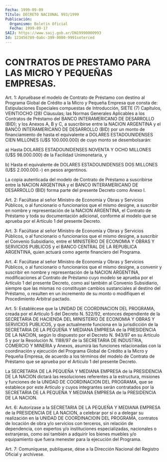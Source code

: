 ```yaml
---
Fecha: 1999-09-09
Título: DECRETO NACIONAL 993/1999
Publicación:
  Organismo: Boletín Oficial
  Fecha: 1999-09-17
SAIJ: https://www.saij.gob.ar/DN19990000993
Id: 123456789-0abc-399-0000-9991soterced
---
```

# CONTRATOS DE PRESTAMO PARA LAS MICRO Y PEQUEÑAS EMPRESAS.

<a id="1"></a>
Art. 1: Apruébase el modelo de Contrato de Préstamo con destino al Programa Global de Crédito a la Micro  y Pequeña Empresa que consta de: Estipulaciones Especiales compuestas de Introducción, SIETE (7) Capítulos, VEINTIOCHO (28)  Cláusulas;  las Normas  Generales  Aplicables a los Contratos de Préstamo del BANCO INTERAMERICANO DE DESARROLLO  (BID);  y  los  Anexos  A,  B  y C, a suscribirse entre la NACION ARGENTINA y el BANCO INTERAMERICANO  DE DESARROLLO (BID) por un monto de financiamiento de hasta el equivalente a DOLARES ESTADOUNIDENSES CIEN MILLONES (U$S 100.000.000) de cuyo monto se desembolsarán:

a) Hasta DOLARES ESTADOUNIDENSES NOVENTA Y OCHO MILLONES (U$S 98.000.000) de la Facilidad Unimonetaria, y

b)  Hasta  el equivalente de DOLARES ESTADOUNIDENSES  DOS  MILLONES (U$S 2.000.000.-) en pesos argentinos.

La copia autenticada  del  modelo de Contrato de Préstamo a suscribirse entre la NACION ARGENTINA y el BANCO INTERAMERICANO DE DESARROLLO (BID) forma parte del  presente  Decreto  como  Anexo  I.

<a id="2"></a>
Art.  2: Facúltase  al  señor  Ministro  de  Economía  y Obras y Servicios Públicos,  o al funcionario o funcionarios que el  mismo designe, a suscribir en  nombre y representación de la NACION ARGENTINA, el Contrato de Préstamo y toda su documentación adicional, conforme al modelo que se aprueba por el Artículo 1 del presente Decreto.

<a id="3"></a>
Art.  3: Facúltase al  señor  Ministro  de  Economía  y  Obras  y Servicios  Públicos,  o  al funcionario o funcionarios que el mismo designe, a suscribir el Convenio  Subsidiario,  entre el MINISTERIO DE ECONOMIA Y OBRAS Y SERVICIOS PUBLICOS y el BANCO  CENTRAL  DE LA REPUBLICA  ARGENTINA,  quien  actuará  como  agente  financiero del Programa.

<a id="4"></a>
Art.  4: Facúltase  al  señor  Ministro  de  Economía y Obras  y Servicios Públicos, o al funcionario o funcionarios  que  el  mismo designe,  a  convenir  y suscribir en nombre y representación de la NACION  ARGENTINA, modificaciones  al  Contrato  de  Préstamo  cuyo modelo se  aprueba por el Artículo 1 del presente Decreto, como así también  al  Convenio   Subsidiario, siempre que las  mismas  no constituyan  cambios  sustanciales al destino del  Préstamo,  o resulten en un incremento de su monto o modifiquen el Procedimiento Arbitral pactado.

<a id="5"></a>
Art. 5: Establécese que la UNIDAD DE  COORDINACION  DEL  PROGRAMA, creada por el Artículo 5 del Decreto N. 522/92, entonces dependiente de  la SECRETARIA DE HACIENDA DEL MINISTERIO DE ECONOMIA Y OBRAS  Y SERVICIOS  PUBLICOS, y que actualmente funciona en la jurisdicción de la SECRETARIA DE LA  PEQUEÑA Y MEDIANA EMPRESA de la PRESIDENCIA DE LA NACION, según lo dispuesto por el Decreto N. 943/97 en su Artículo 5 y por la Resolución N. 1188/97 de la SECRETARIA DE INDUSTRIA, COMERCIO Y MINERIA y Anexos, asumirá las funciones relacionadas con la coordinación y ejecución del Programa Global de Crédito a la Micro y Pequeña Empresa, de acuerdo a los términos del modelo de Contrato de Préstamo que se aprueba por el Artículo 1 del presente Decreto.

La SECRETARIA  DE LA PEQUEÑA Y MEDIANA EMPRESA de la PRESIDENCIA DE LA NACION dictará  las  resoluciones  referentes a la estructura, misiones y funciones de la UNIDAD DE COORDINACION DEL PROGRAMA, que se establece por este Artículo y cuyos integrantes serán contratados por la SECRETARIA DE LA PEQUEÑA Y MEDIANA EMPRESA de la PRESIDENCIA DE LA NACION.

<a id="6"></a>
Art. 6: Autorízase a la SECRETARIA DE LA PEQUEÑA Y MEDIANA EMPRESA de  la PRESIDENCIA DE LA NACION, a celebrar por sí o a  delegar  su realización  en  la UNIDAD DE COORDINACIOIN DEL PROGRAMA, contratos de locación de obra  y/o  servicios  con  terceros, sin relación de dependencia,   con  expertos  y/o  instituciones    especializadas, nacionales o extranjeras,  como  así  también a adquirir los bienes muebles y/o equipamiento que fuera menester  para  la ejecución del Programa.

<a id="7"></a>
Art.  7: Comuníquese, publíquese, dése a la Dirección  Nacional del Registro  Oficial  y  archívese.
